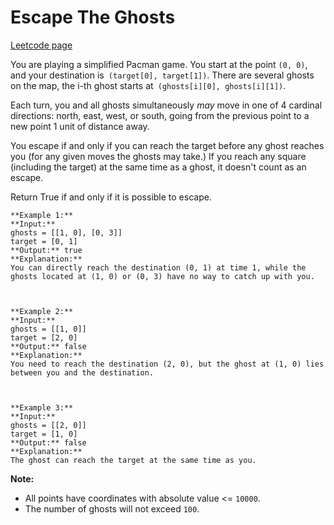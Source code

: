 # Escape The Ghosts
[Leetcode page](https://leetcode.com/problems/escape-the-ghosts/description)

You are playing a simplified Pacman game. You start at the point `(0, 0)`, and
your destination is` (target[0], target[1])`. There are several ghosts on the
map, the i-th ghost starts at` (ghosts[i][0], ghosts[i][1])`.

Each turn, you and all ghosts simultaneously *may* move in one of 4 cardinal
directions: north, east, west, or south, going from the previous point to a
new point 1 unit of distance away.

You escape if and only if you can reach the target before any ghost reaches
you (for any given moves the ghosts may take.)  If you reach any square
(including the target) at the same time as a ghost, it doesn't count as an
escape.

Return True if and only if it is possible to escape.

    
    
    **Example 1:**
    **Input:** 
    ghosts = [[1, 0], [0, 3]]
    target = [0, 1]
    **Output:** true
    **Explanation:** 
    You can directly reach the destination (0, 1) at time 1, while the ghosts located at (1, 0) or (0, 3) have no way to catch up with you.
    
    
    
    **Example 2:**
    **Input:** 
    ghosts = [[1, 0]]
    target = [2, 0]
    **Output:** false
    **Explanation:** 
    You need to reach the destination (2, 0), but the ghost at (1, 0) lies between you and the destination.
    
    
    
    **Example 3:**
    **Input:** 
    ghosts = [[2, 0]]
    target = [1, 0]
    **Output:** false
    **Explanation:** 
    The ghost can reach the target at the same time as you.
    

**Note:**

  * All points have coordinates with absolute value <= `10000`.
  * The number of ghosts will not exceed `100`.

